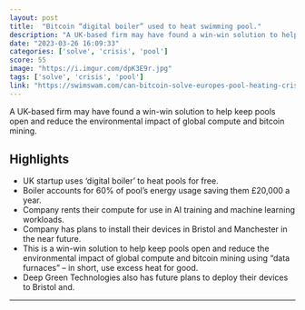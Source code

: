 ```yaml
---
layout: post
title:  "Bitcoin “digital boiler” used to heat swimming pool."
description: "A UK-based firm may have found a win-win solution to help keep pools open and reduce the environmental impact of global compute and bitcoin mining."
date: "2023-03-26 16:09:33"
categories: ['solve', 'crisis', 'pool']
score: 55
image: "https://i.imgur.com/dpK3E9r.jpg"
tags: ['solve', 'crisis', 'pool']
link: "https://swimswam.com/can-bitcoin-solve-europes-pool-heating-crisis/"
---
```


A UK-based firm may have found a win-win solution to help keep pools open and reduce the environmental impact of global compute and bitcoin mining.

## Highlights

- UK startup uses ‘digital boiler’ to heat pools for free.
- Boiler accounts for 60% of pool’s energy usage saving them £20,000 a year.
- Company rents their compute for use in AI training and machine learning workloads.
- Company has plans to install their devices in Bristol and Manchester in the near future.
- This is a win-win solution to help keep pools open and reduce the environmental impact of global compute and bitcoin mining using “data furnaces” – in short, use excess heat for good.
- Deep Green Technologies also has future plans to deploy their devices to Bristol and.

---
